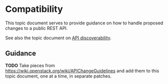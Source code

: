Compatibility
=============

This topic document serves to provide guidance on how to handle proposed
changes to a public REST API.

See also the topic document on [API discoverability](discoverability).

Guidance
--------

**TODO** Take pieces from https://wiki.openstack.org/wiki/APIChangeGuidelines
and add them to this topic document, one at a time, in separate patches.

[discoverability]: discoverability.md
